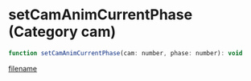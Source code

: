 # setCamAnimCurrentPhase (Category cam)

```js
function setCamAnimCurrentPhase(cam: number, phase: number): void
```

[filename](setCamAnimCurrentPhase_m.md ':include')